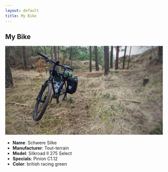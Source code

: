 ```yaml
---
layout: default
title: My Bike
---
```


## My Bike

![Image](images/PXL_20220227_125220709-01.jpeg)
- **Name**: Schwere Silke
- **Manufacturer**: Tout-terrain
- **Model**: Silkroad II 275 Select
- **Specials**: Pinion C1.12 
- **Color**: british racing green